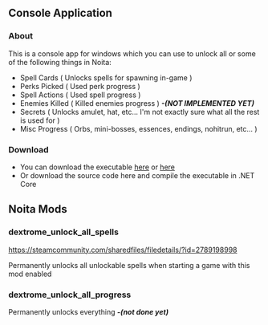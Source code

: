 <h2>Console Application</h2>
<h3>About</h3>
This is a console app for windows which you can use to unlock all or some of the following things in Noita:

* Spell Cards ( Unlocks spells for spawning in-game )
* Perks Picked ( Used perk progress )
* Spell Actions ( Used spell progress )
* Enemies Killed ( Killed enemies progress ) <i><b>-(NOT IMPLEMENTED YET)</b></i>
* Secrets ( Unlocks amulet, hat, etc... I'm not exactly sure what all the rest is used for )
* Misc Progress ( Orbs, mini-bosses, essences, endings, nohitrun, etc... )

<h3>Download</h3>

* You can download the executable <a href="https://drive.google.com/file/d/12DaR5tmVsmzErLR6Lt1bjRrhHWpGjrOt/view?usp=sharing">here</a> or <a href="https://github.com/Dextrome/noita-unlock-progress/blob/master/steamworkshop/dextrome_unlock_progress/Noita-UnlockAllProgress.exe">here</a>
* Or download the source code here and compile the executable in .NET Core

<h2>Noita Mods</h2>
 <h3>dextrome_unlock_all_spells</h3>
 
  https://steamcommunity.com/sharedfiles/filedetails/?id=2789198998
  
  Permanently unlocks all unlockable spells when starting a game with this mod enabled

 <h3>dextrome_unlock_all_progress</h3>
 
 Permanently unlocks everything <i><b>-(not done yet)</b></i>
